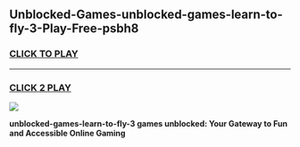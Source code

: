 
## Unblocked-Games-unblocked-games-learn-to-fly-3-Play-Free-psbh8
<h3>
<a href="https://premium76.site?title=unblocked-games-learn-to-fly-3&ref=21A">CLICK TO PLAY</a></h3>
<hr>

<h3>
<a href="https://premium76.site?title=unblocked-games-learn-to-fly-3&ref=21A">CLICK 2 PLAY</a>
  
</h3>

<a href="https://premium76.site?title=unblocked-games-learn-to-fly-3&ref=21A"><img src="https://clearcache.store/games.png"></a>


**unblocked-games-learn-to-fly-3 games unblocked: Your Gateway to Fun and Accessible Online Gaming**
